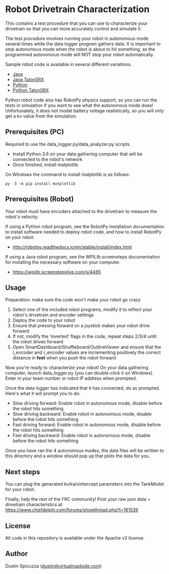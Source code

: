 Robot Drivetrain Characterization
=================================

This contains a test procedure that you can use to characterize your drivetrain
so that you can more accurately control and simulate it.

The test procedure involves running your robot in autonomous mode several times
while the data logger program gathers data. It is important to stop autonomous
mode when the robot is about to hit something, as the programmed autonomous mode
will NOT stop your robot automatically.

Sample robot code is available in several different variations.

* [Java](robot-java)
* [Java TalonSRX](robot-java-talonsrx)
* [Python](robot-python)
* [Python TalonSRX](robot-python-talonsrx)

Python robot code also has RobotPy physics support, so you can run the tests in
simulation if you want to see what the autonomous mode does! Unfortunately, it
does not model battery voltage realistically, so you will only get a kv value
from the simulation.

Prerequisites (PC)
------------------

Required to use the data_logger.py/data_analyzer.py scripts.

* Install Python 3.6 on your data gathering computer that will be connected to
  the robot's network
* Once finished, install matplotlib
   
On Windows the command to install matplotlib is as follows:

    py -3 -m pip install matplotlib

Prerequisites (Robot)
---------------------

Your robot must have encoders attached to the drivetrain to measure the robot's
velocity.

If using a Python robot program, see the RobotPy installation documentation to
install software needed to deploy robot code, and how to install RobotPy on
your robot.

* http://robotpy.readthedocs.io/en/stable/install/index.html

If using a Java robot program, see the WPILIb screensteps documentation for
installing the necessary software on your computer.

* https://wpilib.screenstepslive.com/s/4485

Usage
-----

Preparation: make sure the code won't make your robot go crazy

1. Select one of the included robot programs, modify it to reflect your
   robot's drivetrain and encoder settings
2. Deploy the code to your robot
3. Ensure that pressing forward on a joystick makes your robot drive forward
4. If not, modify the 'inverted' flags in the code, repeat steps 2/3/4 until
   the robot drives forward
5. Open SmartDashboard/Shuffleboard/OutlineViewer and ensure that the
   l_encoder and r_encoder values are incrementing positively the correct
   distance in **feet** when you push the robot forward
   
Now you're ready to characterize your robot! On your data gathering computer,
launch data_logger.py (you can double-click it on Windows). Enter in your
team number or robot IP address when prompted.

Once the data logger has indicated that it has connected, do as prompted. Here's
what it will prompt you to do:

* Slow driving forward: Enable robot in autonomous mode, disable before the robot
  hits something
* Slow driving backward: Enable robot in autonomous mode, disable before the
  robot hits something
* Fast driving forward: Enable robot in autonomous mode, disable before the robot
  hits something
* Fast driving backward: Enable robot in autonomous mode, disable before the robot
  hits something

Once you have ran the 4 autonomous modes, the data files will be written to
this directory and a window should pop up that plots the data for you.

Next steps
----------

You can plug the generated kv/ka/vintercept parameters into the TankModel for
your robot.

Finally, help the rest of the FRC community! Post your raw json data + drivetrain
characteristics at https://www.chiefdelphi.com/forums/showthread.php?t=161539

License
-------

All code in this repository is available under the Apache v2 license.

Author
------

Dustin Spicuzza (dustin@virtualroadside.com)

